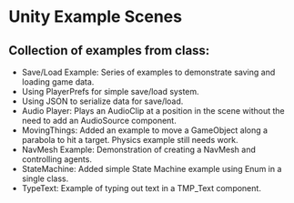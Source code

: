 # Unity Example Scenes
 ## Collection of examples from class:
 
- Save/Load Example: Series of examples to demonstrate saving and loading game data.
 - Using PlayerPrefs for simple save/load system.
 - Using JSON to serialize data for save/load.
- Audio Player: Plays an AudioClip at a position in the scene without the need to add an AudioSource component.
- MovingThings: Added an example to move a GameObject along a parabola to hit a target. Physics example still needs work.
- NavMesh Example: Demonstration of creating a NavMesh and controlling agents.
- StateMachine: Added simple State Machine example using Enum in a single class.
- TypeText: Example of typing out text in a TMP_Text component.
